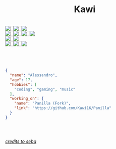 <h1 align="center">Kawi</h1>

<!-- OSes, Programming languages and IDEs -->

<br>
<div align="center" style="display: flex; flex-direction: row;">
  <img src="https://custom-icon-badges.demolab.com/badge/Windows-0078D6?logo=windows11&logoColor=white">
  <img width="10px">
  <img src="https://img.shields.io/badge/Linux-FCC624?logo=linux&logoColor=black">
  <img width="10px">
  <img src="https://img.shields.io/badge/Android-3DDC84?logo=android&logoColor=white">
</div>
<div align="center" style="display: flex; flex-direction: row;">
  <img src="https://img.shields.io/badge/Java-%23ED8B00.svg?logo=openjdk&logoColor=white">
  <img width="10px">
  <img src="https://img.shields.io/badge/JavaScript-F7DF1E?logo=javascript&logoColor=000">
  <img width="10px">
  <img src="https://custom-icon-badges.demolab.com/badge/C%23-%23239120.svg?logo=cshrp&logoColor=white">
  <img width="10px">
  <img src="https://img.shields.io/badge/Python-3776AB?logo=python&logoColor=fff">
</div>
<div align="center" style="display: flex; flex-direction: row;">
  <img src="https://img.shields.io/badge/Node.js-6DA55F?logo=node.js&logoColor=white">
  <img width="10px">
  <img src="https://img.shields.io/badge/SpigotMC-ED8106.svg?logo=SpigotMC&logoColor=white">
</div>
<div align="center" style="display: flex; flex-direction: row;">
  <img src="https://img.shields.io/badge/IntelliJ-000000.svg?logo=intellij-idea&logoColor=white">
  <img width="10px">
  <img src="https://img.shields.io/badge/Rider-CF0E5F?logo=rider&logoColor=fff">
  <img width="10px">
  <img src="https://img.shields.io/badge/PyCharm-20d789?logo=pycharm&logoColor=fff">
</div>

<h1></h1>

<br>

```Json
{
  "name": "Alessandro",
  "age": 17,
  "hobbies": [
    "coding", "gaming", "music"
  ],
  "working_on": {
    "name": "Panilla (Fork)",
    "link": "https://github.com/Kawi16/Panilla"
  }
}
```

<h1></h1>

<div align="center" style="display: flex; flex-direction: row;">
  <h6><a href="https://github.com/ssxbaa">credits to seba</a></h6>
</div>
